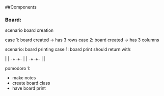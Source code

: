 ##Components

### Board:

scenario board creation

case 1: board created -> has 3 rows
case 2: board created -> has 3 columns

scenario: board printing
case 1: board print should return with:

 | |
-+-+-
 | |
-+-+-
 | |

pomodoro 1:
- make notes
- create board class
- have board print